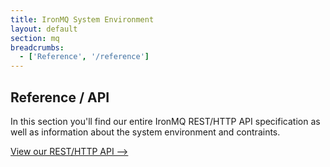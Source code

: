 ```yaml
---
title: IronMQ System Environment
layout: default
section: mq
breadcrumbs:
  - ['Reference', '/reference']
---
```


## Reference / API

In this section you'll find our entire IronMQ REST/HTTP API specification as well as information about the system
environment and contraints.


<a href="/mq/reference/api" class="next_item">View our REST/HTTP API --></a><br clear="all" />
